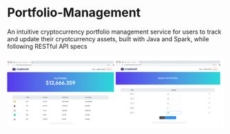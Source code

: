 # Portfolio-Management
An intuitive cryptocurrency portfolio management service for users to track and update their cryotcurrency assets, built with Java and Spark, while following RESTful API specs


![Image description](example.jpg)
